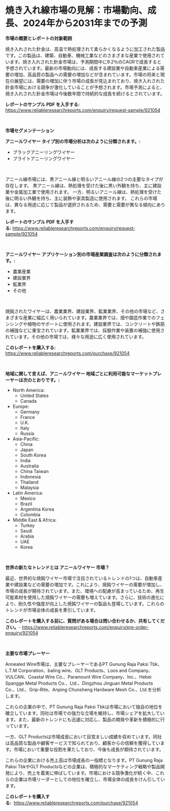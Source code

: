 <p><h1>焼き入れ線市場の見解：市場動向、成長、2024年から2031年までの予測</h1></p><p><strong>市場の概要とレポートの対象範囲</strong></p>
<p><p>焼き入れされた針金は、高温で熱処理されて柔らかくなるように加工された製品です。この製品は、建築、自動車、機械工業などのさまざまな産業で使用されています。焼き入れされた針金市場は、予測期間中に9.2％のCAGRで成長すると予想されています。最新の市場動向には、成長する建設業や自動車産業による需要の増加、高品質の製品への需要の増加などが含まれています。市場の将来と現在の展望には、需要の増加に伴う市場の成長が見込まれており、焼き入れされた針金市場における競争が激化していることが予想されます。市場予測によると、焼き入れされた針金市場は今後数年間で持続的な成長を続けるとされています。</p></p>
<p><strong>レポートのサンプル PDF を入手する:</strong> <a href="https://www.reliableresearchreports.com/enquiry/request-sample/921054">https://www.reliableresearchreports.com/enquiry/request-sample/921054</a></p>
<p>&nbsp;</p>
<p><strong>市場セグメンテーション</strong></p>
<p><strong>アニールワイヤー タイプ別の市場分析は次のように分類されます。:</strong></p>
<p><ul><li>ブラックアニーリングワイヤー</li><li>ブライトアニーリングワイヤー</li></ul></p>
<p>&nbsp;</p>
<p><p>アニール線市場には、黒アニール線と明るいアニール線の2つの主要なタイプが存在します。 黒アニール線は、熱処理を受けた後に黒い外観を持ち、主に建設業や金属加工業で使用されます。 一方、明るいアニール線は、熱処理を受けた後に明るい外観を持ち、主に装飾や家具製造に使用されます。 これらの市場は、異なる用途に応じて製品が選択されるため、需要と需要が異なる傾向にあります。</p></p>
<p><strong>レポートのサンプル PDF を入手する:</strong>&nbsp;<a href="https://www.reliableresearchreports.com/enquiry/request-sample/921054">https://www.reliableresearchreports.com/enquiry/request-sample/921054</a></p>
<p>&nbsp;</p>
<p><strong> アニールワイヤー アプリケーション別の市場産業調査は次のように分類されます。:</strong></p>
<p><ul><li>農業産業</li><li>建設業界</li><li>鉱業界</li><li>その他</li></ul></p>
<p>&nbsp;</p>
<p><p>焼鈍されたワイヤーは、農業業界、建設業界、鉱業業界、その他の市場など、さまざまな産業に幅広く用いられています。農業業界では、畑や園芸作業でのフェンシングや植物のサポートに使用されます。建設業界では、コンクリートや鉄筋の補強などに重宝されています。鉱業業界では、採掘作業や装置の補強に使用されています。その他の市場では、様々な用途に広く使用されています。</p></p>
<p><strong>このレポートを購入する:</strong>&nbsp; <a href="https://www.reliableresearchreports.com/purchase/921054">https://www.reliableresearchreports.com/purchase/921054</a></p>
<p>&nbsp;</p>
<p><strong>地域に関して言えば、アニールワイヤー 地域ごとに利用可能なマーケットプレーヤーは次のとおりです。:</strong></p>
<p><ul>
    <li>
        North America:
        <ul>
            <li>United States</li>
            <li>Canada</li>
        </ul>
    </li>
    <li>
        Europe:
        <ul>
            <li>Germany</li>
            <li>France</li>
            <li>U.K.</li>
            <li>Italy</li>
            <li>Russia</li>
        </ul>
    </li>
    <li>
        Asia-Pacific:
        <ul>
            <li>China</li>
            <li>Japan</li>
            <li>South Korea</li>
            <li>India</li>
            <li>Australia</li>
            <li>China Taiwan</li>
            <li>Indonesia</li>
            <li>Thailand</li>
            <li>Malaysia</li>
        </ul>
    </li>
    <li>
        Latin America:
        <ul>
            <li>Mexico</li>
            <li>Brazil</li>
            <li>Argentina Korea</li>
            <li>Colombia</li>
        </ul>
    </li>
    <li>
        Middle East & Africa:
        <ul>
            <li>Turkey</li>
            <li>Saudi</li>
            <li>Arabia</li>
            <li>UAE</li>
            <li>Korea</li>
        </ul>
    </li>
    </ul></p>
<p>&nbsp;</p>
<p><strong>世界の新たなトレンドとは アニールワイヤー 市場？</strong></p>
<p><p>最近、世界的な焼鈍ワイヤー市場で注目されているトレンドの1つは、自動車産業や建設業などの需要の増加です。これにより、焼鈍ワイヤーの需要が増加し、市場の成長が期待されています。また、環境への配慮が高まっているため、再生可能素材を使用した焼鈍ワイヤーの需要も増えています。さらに、技術の進化により、耐久性や強度が向上した焼鈍ワイヤーの製品も登場しています。これらのトレンドが市場全体の成長を牽引しています。</p></p>
<p><strong>このレポートを購入する前に、質問がある場合は問い合わせるか、共有してください。</strong>- <a href="https://www.reliableresearchreports.com/enquiry/pre-order-enquiry/921054">https://www.reliableresearchreports.com/enquiry/pre-order-enquiry/921054</a></p>
<p>&nbsp;</p>
<p><strong>主要な市場プレーヤー</strong></p>
<p><p>Annealed Wire市場は、主要なプレーヤーであるPT Gunung Raja Paksi Tbk、L.T.M Corporation、baling wire、GLT Products、Loos and Company、VULCAN、Coastal Wire Co.、Paramount Wire Company、Inc.、Hebei Spangge Metal Products Co.、Ltd.、Dingzhou Jinguan Metal Products Co.、Ltd.、Grip-Rite、Anping Chunsheng Hardware Mesh Co.、Ltd.を分析します。</p><p>これらの企業の中で、PT Gunung Raja Paksi Tbkは市場において独自の地位を確立しています。同社は市場での強力な立場を維持し、市場シェアを拡大しています。また、最新のトレンドにも迅速に対応し、製品の開発や革新を積極的に行っています。</p><p>一方、GLT Productsは市場成長において目覚ましい成績を収めています。同社は高品質な製品や顧客サービスで知られており、顧客からの信頼を獲得しています。市場において重要な役割を果たしており、今後も成長が期待されています。</p><p>これらの企業における売上高は市場成長の一指標となります。PT Gunung Raja Paksi TbkやGLT Productsなどの企業は、積極的なマーケティング戦略や製品開発により、売上を着実に伸ばしています。市場における競争激化が続く中、これらの企業は市場リーダーとしての地位を確立し、市場全体の成長をけん引しています。</p></p>
<p><strong>このレポートを購入する:</strong>&nbsp;&nbsp;<a href="https://www.reliableresearchreports.com/purchase/921054">https://www.reliableresearchreports.com/purchase/921054</a></p>
